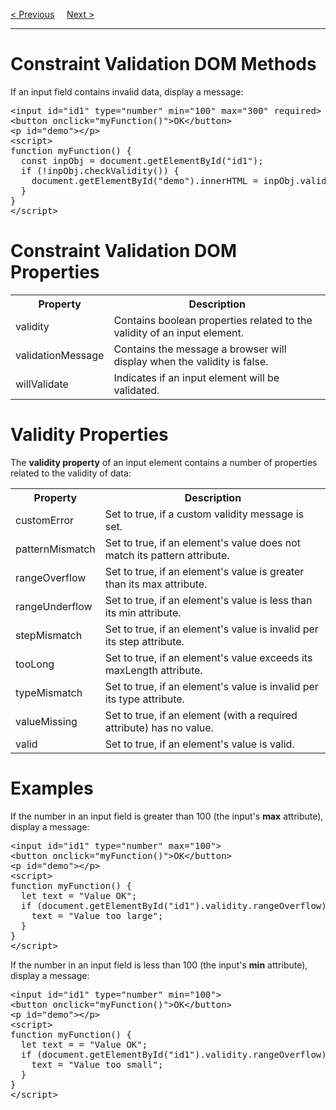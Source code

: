 <a href="/JS/APIs/Introduction.md">&lt; Previous</a>
&nbsp;&nbsp;&nbsp;
<a href="/JS/APIs/History.md">Next &gt;</a>
<hr>
<h1>Constraint Validation DOM Methods</h1>
If an input field contains invalid data, display a message:
<pre>
&lt;input id="id1" type="number" min="100" max="300" required&gt;
&lt;button onclick="myFunction()">OK&lt;/button&gt;
&lt;p id="demo"&gt;&lt;/p&gt;
&lt;script&gt;
function myFunction() {
  const inpObj = document.getElementById("id1");
  if (!inpObj.checkValidity()) {
    document.getElementById("demo").innerHTML = inpObj.validationMessage;
  }
}
&lt;/script&gt;
</pre>
<h1>Constraint Validation DOM Properties</h1>
<table class="ws-table-all notranslate">
  <tr>
<th>Property</th>
    <th>Description</th>
  </tr>
  <tr>
    <td>validity</td>
    <td>Contains boolean properties related to the validity of an input element.</td>
  </tr>
  <tr>
    <td>validationMessage</td>
    <td>Contains the message a browser will display when the validity is false.</td>
  </tr>
  <tr>
    <td>willValidate</td>
    <td>Indicates if an input element will be validated.</td>
  </tr>
</table>
    <h1>Validity Properties</h1>
The <b>validity property</b> of an input element contains a number 
of properties related to the validity of data:
<table class="ws-table-all notranslate">
  <tr>
<th>Property</th>
    <th>Description</th>
  </tr>
  <tr>
    <td>customError</td>
    <td>Set to true, if a custom validity message is set.</td>
  </tr>
  <tr>
    <td>patternMismatch</td>
    <td>Set to true, if an element's value does not match its pattern attribute.</td>
  </tr>
  <tr>
    <td>rangeOverflow</td>
    <td>Set to true, if an element's value is greater than its max attribute.</td>
  </tr>
  <tr>
    <td>rangeUnderflow</td>
    <td>Set to true, if an element's value is less than its min attribute.</td>
  </tr>
  <tr>
    <td>stepMismatch</td>
    <td>Set to true, if an element's value is invalid per its step attribute.</td>
  </tr>
  <tr>
    <td>tooLong</td>
    <td>Set to true, if an element's value exceeds its maxLength attribute.</td>
  </tr>
  <tr>
    <td>typeMismatch</td>
    <td>Set to true, if an element's value is invalid per its type attribute.</td>
  </tr>
  <tr>
    <td>valueMissing</td>
    <td>Set to true, if an element (with a required attribute) has no value.</td>
  </tr>
  <tr>
    <td>valid</td>
    <td>Set to true, if an element's value is valid.</td>
  </tr>
</table>
<h1>Examples</h1>
If the number in an input field is greater than 100 (the input's <b>max</b> attribute), display a message:
<pre>
&lt;input id="id1" type="number" max="100"&gt;
&lt;button onclick="myFunction()">OK&lt;/button&gt;
&lt;p id="demo"&gt;&lt;/p&gt;
&lt;script&gt;
function myFunction() {
  let text = "Value OK";
  if (document.getElementById("id1").validity.rangeOverflow) {
    text = "Value too large";
  }
}
&lt;/script&gt;
</pre>
If the number in an input field is less than 100 (the input's <b>min</b> attribute), display a message:
<pre>
&lt;input id="id1" type="number" min="100"&gt;
&lt;button onclick="myFunction()">OK&lt;/button&gt;
&lt;p id="demo"&gt;&lt;/p&gt;
&lt;script&gt;
function myFunction() {
  let text = = "Value OK";
  if (document.getElementById("id1").validity.rangeOverflow) {
    text = "Value too small";
  }
}
&lt;/script&gt;
</pre>
